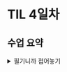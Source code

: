 # TIL 4일차

## 수업 요약
<details>
<summary>필기니까 접어놓기</summary>

<!-- summary 아래 한칸 공백 두어야함 -->

## 모듈과 제어
### 모듈
- 많이들 작성한 거 미리 가져오겠다 import or from import 로 가져오기
- 내장 모듈
  설치없이 불러오기 가능  
  ex) math, random, datatime
- 'as' 키워드로 2개 이상의 모듈에서 동일한 거 불러올 때 구분가능
  ```python
  from math import pi
  from my_math import pi as my_pi
  ```
- 될 수 있으면 import로 가져오기(스타일가이드)  

![image](https://github.com/user-attachments/assets/9b55e99c-5f67-4a5a-ae5e-192e0c2db372)

- 파이썬에는 내장된 표준 라이브러리가 있다
- 라이브러리에는 모듈과 패키지가 있다
- 패키지는 모듈의 집합이다
- 


</details>

